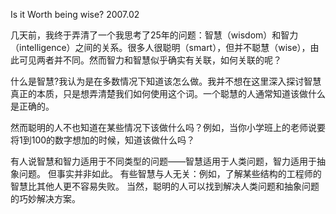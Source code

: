 Is it Worth being wise?  2007.02

几天前，我终于弄清了一个我思考了25年的问题：智慧（wisdom）和智力（intelligence）之间的关系。很多人很聪明（smart），但并不聪慧（wise），由此可见两者并不同。然而智力和智慧似乎确实有关联，如何关联的呢？

什么是智慧?我认为是在多数情况下知道该怎么做。我并不想在这里深入探讨智慧真正的本质，只是想弄清楚我们如何使用这个词。一个聪慧的人通常知道该做什么是正确的。

然而聪明的人不也知道在某些情况下该做什么吗？例如，当你小学班上的老师说要将1到100的数字想加的时候，知道该做什么吗？

有人说智慧和智力适用于不同类型的问题——智慧适用于人类问题，智力适用于抽象问题。 但事实并非如此。 有些智慧与人无关：例如，了解某些结构的工程师的智慧比其他人更不容易失败。 当然，聪明的人可以找到解决人类问题和抽象问题的巧妙解决方案。


